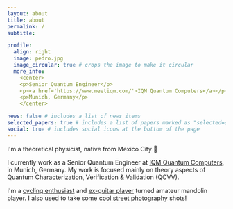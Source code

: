 ```yaml
---
layout: about
title: about
permalink: /
subtitle:

profile:
  align: right
  image: pedro.jpg
  image_circular: true # crops the image to make it circular
  more_info: 
    <center>
    <p>Senior Quantum Engineer</p>
    <p><a href='https://www.meetiqm.com/'>IQM Quantum Computers</a></p>
    <p>Munich, Germany</p>
    </center>

news: false # includes a list of news items
selected_papers: true # includes a list of papers marked as "selected={true}"
social: true # includes social icons at the bottom of the page
---
```


I'm a theoretical physicist, native from Mexico City 🥑

I currently work as a Senior Quantum Engineer at [IQM Quantum Computers](https://www.meetiqm.com/), in Munich, Germany.
My work is focused mainly on theory aspects of Quantum Characterization, Verification & Validation (QCVV).

I'm a [cycling enthusiast](https://www.strava.com/athletes/pedrofigro) and [ex-guitar player](https://youtu.be/8FZgNRJ9QJY) turned amateur mandolin player.
I also used to take some [cool street photography](https://www.flickr.com/photos/pedrofigrom/) shots!